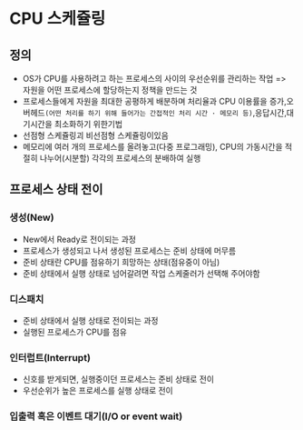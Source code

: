 # CPU 스케쥴링
## 정의
- OS가 CPU를 사용하려고 하는 프로세스의 사이의 우선순위를 관리하는 작업 => 자원을 어떤
프로세스에 할당하는지 정책을 만드는 것  
- 프로세스들에게 자원을 최대한 공평하게 배분하며 처리율과 CPU 이용률을 증가,오버헤드```(어떤 처리를 하기 위해 들어가는 간접적인 처리 시간 · 메모리 등)```,응답시간,대기시간을 최소화하기 위한기법
- 선점형 스케쥴링괴 비선점형 스케쥴링이있음
- 메모리에 여러 개의 프로세스를 올려놓고(다중 프로그래밍), CPU의 가동시간을 적절히 나누어(시분할) 각각의 프로세스의 분배하여 실행
## 프로세스 상태 전이
### 생성(New)
- New에서 Ready로 전이되는 과정  
- 프로세스가 생성되고 나서 생성된 프로세스는 준비 상태에 머무름  
- 준비 상태란 CPU를 점유하기 희망하는 상태(점유중이 아님)
- 준비 상태에서 실행 상태로 넘어갈려면 작업 스케줄러가 선택해 주어야함
### 디스패치
- 준비 상태에서 실행 상태로 전이되는 과정
- 실행된 프로세스가 CPU를 점유
### 인터럽트(Interrupt)
- 신호를 받게되면, 실행중이던 프로세스는 준비 상태로 전이
- 우선순위가 높은 프로세스를 실행 상태로 전이
### 입출력 혹은 이벤트 대기(I/O or event wait)